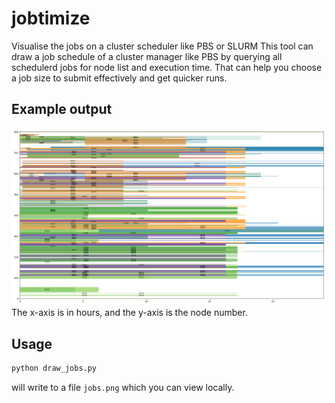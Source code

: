 # jobtimize
Visualise the jobs on a cluster scheduler like PBS or SLURM
This tool can draw a job schedule of a cluster manager like PBS by querying all schedulerd jobs for node list and execution time.
That can help you choose a job size to submit effectively and get quicker runs.

## Example output
![scheduled jobs](jobs.png)
The x-axis is in hours, and the y-axis is the node number.

## Usage
```bash
python draw_jobs.py
```
will write to a file `jobs.png` which you can view locally.
